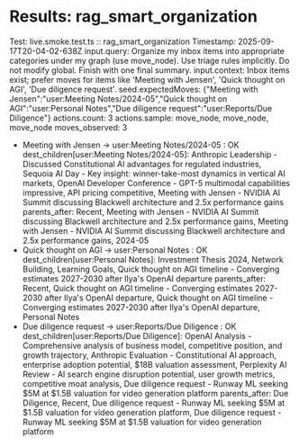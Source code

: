 # Results: rag_smart_organization
Test: live.smoke.test.ts :: rag_smart_organization
Timestamp: 2025-09-17T20-04-02-638Z
input.query: Organize my inbox items into appropriate categories under my graph (use move_node). Use triage rules implicitly. Do not modify global. Finish with one final summary.
input.context: Inbox items exist; prefer moves for items like 'Meeting with Jensen', 'Quick thought on AGI', 'Due diligence request'.
seed.expectedMoves: {"Meeting with Jensen":"user:Meeting Notes/2024-05","Quick thought on AGI":"user:Personal Notes","Due diligence request":"user:Reports/Due Diligence"}
actions.count: 3
actions.sample: move_node, move_node, move_node
moves_observed: 3
- Meeting with Jensen -> user:Meeting Notes/2024-05 : OK
  dest_children[user:Meeting Notes/2024-05]: Anthropic Leadership - Discussed Constitutional AI advantages for regulated industries, Sequoia AI Day - Key insight: winner-take-most dynamics in vertical AI markets, OpenAI Developer Conference - GPT-5 multimodal capabilities impressive, API pricing competitive, Meeting with Jensen - NVIDIA AI Summit discussing Blackwell architecture and 2.5x performance gains
  parents_after: Recent, Meeting with Jensen - NVIDIA AI Summit discussing Blackwell architecture and 2.5x performance gains, Meeting with Jensen - NVIDIA AI Summit discussing Blackwell architecture and 2.5x performance gains, 2024-05
- Quick thought on AGI -> user:Personal Notes : OK
  dest_children[user:Personal Notes]: Investment Thesis 2024, Network Building, Learning Goals, Quick thought on AGI timeline - Converging estimates 2027-2030 after Ilya's OpenAI departure
  parents_after: Recent, Quick thought on AGI timeline - Converging estimates 2027-2030 after Ilya's OpenAI departure, Quick thought on AGI timeline - Converging estimates 2027-2030 after Ilya's OpenAI departure, Personal Notes
- Due diligence request -> user:Reports/Due Diligence : OK
  dest_children[user:Reports/Due Diligence]: OpenAI Analysis - Comprehensive analysis of business model, competitive position, and growth trajectory, Anthropic Evaluation - Constitutional AI approach, enterprise adoption potential, $18B valuation assessment, Perplexity AI Review - AI search engine disruption potential, user growth metrics, competitive moat analysis, Due diligence request - Runway ML seeking $5M at $1.5B valuation for video generation platform
  parents_after: Due Diligence, Recent, Due diligence request - Runway ML seeking $5M at $1.5B valuation for video generation platform, Due diligence request - Runway ML seeking $5M at $1.5B valuation for video generation platform
